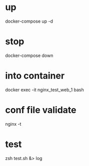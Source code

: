 # up

docker-compose up -d

# stop

docker-compose down

# into container

docker exec -it nginx_test_web_1 bash

# conf file validate

nginx -t

# test

zsh test.sh &> log
